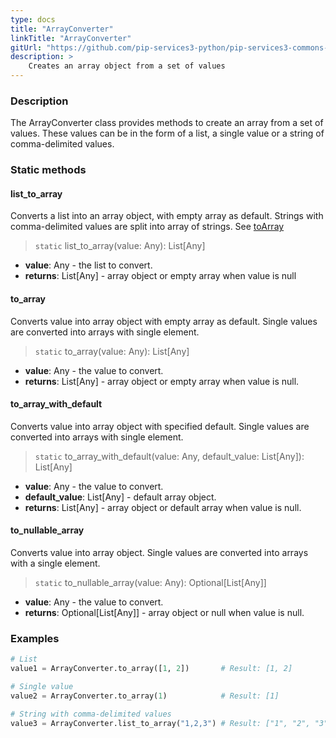 ```yaml
---
type: docs
title: "ArrayConverter"
linkTitle: "ArrayConverter"
gitUrl: "https://github.com/pip-services3-python/pip-services3-commons-python"
description: > 
    Creates an array object from a set of values
---
```


### Description
The ArrayConverter class provides methods to create an array from a set of values. These values can be in the form of a list,  a single value or a string of comma-delimited values.    

### Static methods

#### list_to_array
Converts a list into an array object, with empty array as default.
Strings with comma-delimited values are split into array of strings.
See [toArray](#toArray)

> `static` list_to_array(value: Any): List[Any]

- **value**: Any - the list to convert.
- **returns**: List[Any] - array object or empty array when value is null


#### to_array
Converts value into array object with empty array as default.
Single values are converted into arrays with single element.

> `static` to_array(value: Any): List[Any]

- **value**: Any - the value to convert.
- **returns**: List[Any] - array object or empty array when value is null.

#### to_array_with_default
Converts value into array object with specified default.
Single values are converted into arrays with single element.

> `static` to_array_with_default(value: Any, default_value: List[Any]): List[Any]

- **value**: Any - the value to convert.
- **default_value**: List[Any] - default array object.
- **returns**: List[Any] - array object or default array when value is null.

#### to_nullable_array
Converts value into array object.
Single values are converted into arrays with a single element.

> `static` to_nullable_array(value: Any): Optional[List[Any]]

- **value**: Any - the value to convert.
- **returns**: Optional[List[Any]] - array object or null when value is null.

### Examples

```python
# List
value1 = ArrayConverter.to_array([1, 2])       # Result: [1, 2]

# Single value
value2 = ArrayConverter.to_array(1)            # Result: [1]

# String with comma-delimited values
value3 = ArrayConverter.list_to_array("1,2,3") # Result: ["1", "2", "3"]

```
